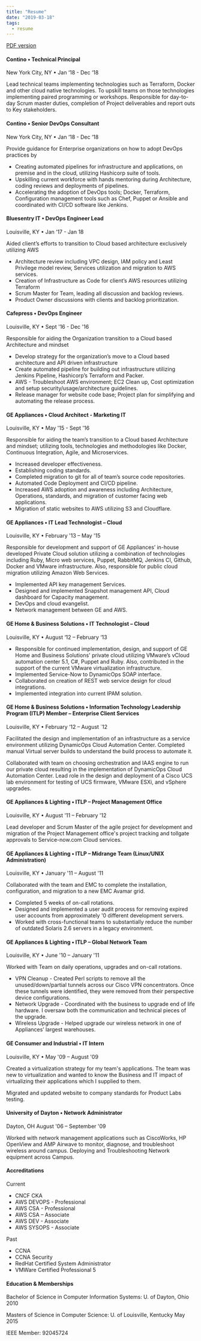 ```yaml
---
title: "Resume"
date: "2019-03-18"
tags:
  - resume
---
```


[PDF version](https://drive.google.com/open?id=182_QLJIiFoRtcKe4c9sQiW7ppcPI0sqT)

#### Contino • Technical Principal

New York City, NY • Jan ‘18 - Dec ‘18
 
Lead technical teams implementing technologies such as Terraform, Docker and other cloud native technologies. To upskill teams on those technologies  implementing paired programming or workshops. Responsible for day-to-day Scrum master duties, completion of Project deliverables and report outs to Key stakeholders. 

#### Contino • Senior DevOps Consultant

New York City, NY • Jan ‘18 - Dec ‘18
 
Provide guidance for Enterprise organizations on how to adopt DevOps practices by
 
* Creating automated pipelines for infrastructure and applications, on premise and in the cloud, utilizing Hashicorp suite of tools.
* Upskilling current workforce with hands mentoring during Architecture, coding reviews and deployments of pipelines.
* Accelerating the adoption of DevOps tools; Docker, Terraform, Configuration management tools such as Chef, Puppet or Ansible and coordinated with CI/CD software like Jenkins.
 

#### Bluesentry IT • DevOps Engineer Lead
Louisville, KY • Jan ‘17 - Jan 18
 
Aided client’s efforts to transition to Cloud based architecture exclusively utilizing AWS

* Architecture review including VPC design, IAM policy and Least Privilege model review, Services utilization and migration to AWS services.
* Creation of Infrastructure as Code for client’s AWS resources utilizing Terraform
* Scrum Master for Team, leading all discussion and backlog reviews.
* Product Owner discussions with clients and backlog prioritization.  

#### Cafepress • DevOps Engineer
Louisville, KY • Sept '16 - Dec '16
 
Responsible for aiding the Organization transition to a Cloud based Architecture and mindset

* Develop strategy for the organization’s move to a Cloud based architecture and API driven infrastructure
* Create automated pipeline for building out infrastructure utilizing Jenkins Pipeline, Hashicorp’s Terraform and Packer.
* AWS - Troubleshoot AWS environment; EC2 Clean up, Cost optimization and setup security/usage/architecture guidelines.
* Release manager for website code base; Project plan for simplifying and automating the release process.

#### GE Appliances • Cloud Architect - Marketing IT
Louisville, KY • May '15 - Sept '16
 
Responsible for aiding the team’s transition to a Cloud based Architecture and mindset; utilizing tools, technologies and methodologies like Docker, Continuous Integration, Agile, and Microservices.
 
* Increased developer effectiveness.
* Establishing coding standards.
* Completed migration to git for all of team’s source code repositories.
* Automated Code Deployment and CI/CD pipeline.
* Increased AWS adoption and awareness including Architecture, Operations, standards, and migration of customer facing web applications.
* Migration of static websites to AWS utilizing S3 and Cloudflare.
 
#### GE Appliances • IT Lead Technologist – Cloud
Louisville, KY • February '13 – May '15
 
Responsible for development and support of GE Appliances’ in-house developed Private Cloud solution utilizing a combination of technologies including Ruby, Micro web services, Puppet, RabbitMQ, Jenkins CI, Github, Docker and VMware infrastructure. Also, responsible for public cloud migration utilizing Amazon Web Services.

* Implemented API key management Services.
* Designed and implemented Snapshot management API, Cloud dashboard for Capacity management.
* DevOps and cloud evangelist.
* Network management between GE and AWS.
 
#### GE Home & Business Solutions • IT Technologist – Cloud 
Louisville, KY • August ‘12 – February ‘13

* Responsible for continued implementation, design, and support of GE Home and Business Solutions' private cloud utilizing VMware’s vCloud automation center 5.1, C#, Puppet and Ruby. Also, contributed in the support of the current VMware virtualization infrastructure.
* Implemented Service-Now to DynamicOps SOAP interface.
* Collaborated on creation of REST web service design for cloud integrations.
* Implemented integration into current IPAM solution.
 
#### GE Home & Business Solutions • Information Technology Leadership Program (ITLP) Member – Enterprise Client Services
Louisville, KY • February ‘12 – August `12
 
Facilitated the design and implementation of an infrastructure as a service environment utilizing DynamicOps Cloud Automation Center. Completed manual Virtual server builds to understand the build process to automate it.
 
Collaborated with team on choosing orchestration and IAAS engine to run our private cloud resulting in the implementation of DynamicOps Cloud Automation Center.
Lead role in the design and deployment of a Cisco UCS lab environment for testing of UCS firmware, VMware ESXi, and vSphere upgrades.
 
#### GE Appliances & Lighting • ITLP – Project Management Office 
Louisville, KY • August '11 – February '12

Lead developer and Scrum Master of the agile project for development and migration of the Project Management office's project tracking and tollgate approvals to Service-now.com Cloud services.
 
#### GE Appliances & Lighting • ITLP – Midrange Team (Linux/UNIX Administration)
Louisville, KY • January '11 – August '11

Collaborated with the team and EMC to complete the installation, configuration, and migration to a new EMC Avamar grid.
 
* Completed 5 weeks of on-call rotations.
* Designed and implemented a user audit process for removing expired user accounts from approximately '0 different development servers.
* Worked with cross-functional teams to substantially reduce the number of outdated Solaris 2.6 servers in a legacy environment.

#### GE Appliances & Lighting • ITLP – Global Network Team
Louisville, KY • June '10 – January '11
 
Worked with Team on daily operations, upgrades and on-call rotations.
 
* VPN Cleanup - Created Perl scripts to remove all the unused/down/partial tunnels across our Cisco VPN concentrators. Once these tunnels were identified, they were removed from their perspective device configurations.
* Network Upgrade - Coordinated with the business to upgrade end of life
hardware. I oversaw both the communication and technical pieces of the upgrade.
* Wireless Upgrade - Helped upgrade our wireless network in one of Appliances’ largest warehouses.
 
#### GE Consumer and Industrial • IT Intern
Louisville, KY • May '09 – August '09
 
Created a virtualization strategy for my team's applications. The team was new to virtualization and wanted to know the Business and IT impact of virtualizing their applications which I supplied to them.
 
Migrated and updated website to company standards for Product Labs testing.
 

#### University of Dayton • Network Administrator
Dayton, OH August '06 – September '09
 
Worked with network management applications such as CiscoWorks, HP OpenView and AMP Airwave to monitor, diagnose, and troubleshoot wireless around campus. Deploying and Troubleshooting Network equipment across Campus.


#### Accreditations
Current

 * CNCF CKA
 * AWS DEVOPS - Professional
 * AWS CSA - Professional
 * AWS CSA – Associate
 * AWS DEV - Associate
 * AWS SYSOPS - Associate

Past

* CCNA
* CCNA Security
* RedHat Certified System Administrator
* VMWare Certified Professional 5
 
#### Education & Memberships
Bachelor of Science in Computer Information Systems: U. of Dayton, Ohio 2010

Masters of Science in Computer Science: U. of Louisville, Kentucky May 2015

IEEE Member: 92045724